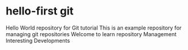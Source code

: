 # hello-first git
Hello World repository for Git tutorial
This is an example repository for managing git repositories
Welcome to learn repository Management
Interesting Developments
